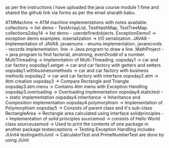 as per the instructions i have uploaded the java course module 1 fime and shared the github link via forms as per the email sharath babu.

ATMMachine -> ATM machine implementations with notes available.
collections -> list demo - TestArrayList, TestHashMap, TestTreeMap.
collections2day14 -> list demo - userdefinedobjects.
ExceptionDemo1 -> exception demo examples.
ioserialization -> I/O serialization.
JAVA8 - Implementation of JAVA8.
javaenums - enums implementation.
javarecords - records implementation.
line -> Java program to draw a line.
MathProject -> java program to find factorial, amstrong, evenOrodd of a number.
MultiThreading -> Implemntation of Multi-Threading.
oopsday1  -> car and car factory
oopsday1.setget -> car and car factory with getters and setters
oopsday1.withbusinessmethods -> car and car factory with business methods
oopsday2 -> car and car factory with interface
oopsday2.atm -> Atm creation
oopsday3 -> Compare Rectangle and Triangle
oopsday3.atm.menu -> Contains Atm menu with Exception Handling
oopsday3.overloading -> Overloading implementation
oopsday4.statictest -> static implementation
oopaday4.inheritance -> Inheritance and Composition implementation
oopsday4.polymorphism -> Implementation of Polymorphism
oopsday5 -> Consists of parent class and it's sub-class
RectangleArea -> Rectangle area calculated using interface
solidprinciples -> Implementation of solid principles
sourcemod -> consists of Hello World class
sourceusemod -> Used to print the contents of one package in another package
testexceptions -> Testing Exception Handling includes JUnit4
testingwithJunit -> CalculatorTest and PrimeNumberTest are done by using JUnit
